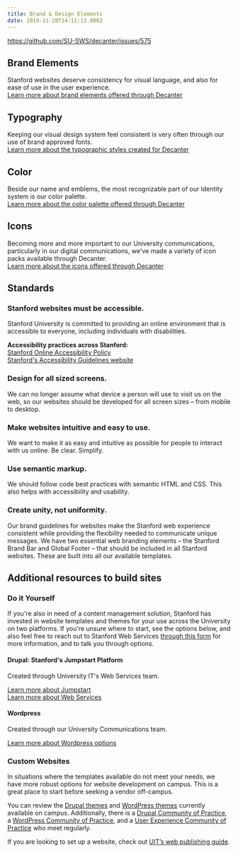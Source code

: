 ```yaml
---
title: Brand & Design Elements
date: 2019-11-28T14:11:13.000Z
---
```

https://github.com/SU-SWS/decanter/issues/575

## Brand Elements

Stanford websites deserve consistency for visual language, and also for ease of use in the user experience.\
[Learn more about brand elements offered through Decanter](https://elegant-poitras-87214a.netlify.com/page/brand-design-elements-brand/) 

## Typography

Keeping our visual design system feel consistent is very often through our use of brand approved fonts.\
[Learn more about the typographic styles created for Decanter](https://elegant-poitras-87214a.netlify.com/page/brand-design-elements-typography/) 

## Color

Beside our name and emblems, the most recognizable part of our Identity system is our color palette.\
[Learn more about the color palette offered through Decanter](https://elegant-poitras-87214a.netlify.com/page/brand-design-elements-color/)

## Icons

Becoming more and more important to our University communications, particularly in our digital communications, we've made a variety of icon packs available through Decanter.\
[Learn more about the icons offered through Decanter](https://elegant-poitras-87214a.netlify.com/page/brand-design-elements-icons/)

## Standards

### Stanford websites must be accessible.

Stanford University is committed to providing an online environment that is accessible to everyone, including individuals with disabilities.

**Accessibility practices across Stanford:** \
[Stanford Online Accessibility Policy](https://ucomm.stanford.edu/policies/accessibility-policy/)\
[Stanford's Accessibility Guidelines website](https://soap.stanford.edu/)

### Design for all sized screens.

We can no longer assume what device a person will use to visit us on the web, so our websites should be developed for all screen sizes – from mobile to desktop.

### Make websites intuitive and easy to use.

We want to make it as easy and intuitive as possible for people to interact with us online. Be clear. Simplify.

### Use semantic markup.

We should follow code best practices with semantic HTML and CSS. This also helps with accessibility and usability.

### Create unity, not uniformity.

Our brand guidelines for websites make the Stanford web experience consistent while providing the flexibility needed to communicate unique messages. We have two essential web branding elements – the Stanford Brand Bar and Global Footer – that should be included in all Stanford websites. These are built into all our available templates.

## Additional resources to build sites

### Do it Yourself

If you're also in need of a content management solution, Stanford has invested in website templates and themes for your use across the University on two platforms. If you're unsure where to start, see the options below, and also feel free to reach out to Stanford Web Services [through this form](https://docs.google.com/forms/u/1/d/e/1FAIpQLSdZ8N06DW8LOKdGlcCfUIF8q8rQILh4A697qR5SoZ6-eWfG7g/viewform) for more information, and to talk you through options. 

#### Drupal: Stanford's Jumpstart Platform 

Created through University IT's Web Services team. 

[Learn more about Jumpstart](https://sites-jumpstart.stanford.edu/)\
[Learn more about Web Services](https://uit.stanford.edu/sws)

#### Wordpress  

Created through our University Communications team. 

[Learn more about Wordpress options](https://identity.stanford.edu/web-mobile.html)

### Custom Websites

In situations where the templates available do not meet your needs, we have more robust options for website development on campus. This is a great place to start before seeking a vendor off-campus.

You can review the [Drupal themes](https://drupalthemes.stanford.edu/) and [WordPress themes](http://wordpressthemes.stanford.edu/) currently available on campus. Additionally, there is a [Drupal Community of Practice](https://opensource.stanford.edu/drupallers-cop), a [WordPress Community of Practice](http://wpcop.stanford.edu/), and a [User Experience Community of Practice](https://ux.stanford.edu/) who meet regularly.

If you are looking to set up a website, check out [UIT’s web publishing guide](https://uit.stanford.edu/guide/website).
